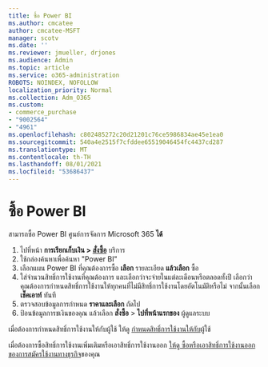 ```yaml
---
title: ซื้อ Power BI
ms.author: cmcatee
author: cmcatee-MSFT
manager: scotv
ms.date: ''
ms.reviewer: jmueller, drjones
ms.audience: Admin
ms.topic: article
ms.service: o365-administration
ROBOTS: NOINDEX, NOFOLLOW
localization_priority: Normal
ms.collection: Adm_O365
ms.custom:
- commerce_purchase
- "9002564"
- "4961"
ms.openlocfilehash: c802485272c20d21201c76ce5986834ae45e1ea0
ms.sourcegitcommit: 540a4e2515f7cfddee65519046454fc4437cd287
ms.translationtype: MT
ms.contentlocale: th-TH
ms.lasthandoff: 08/01/2021
ms.locfileid: "53686437"
---
```

# <a name="purchase-power-bi"></a>ซื้อ Power BI

สามารถซื้อ Power BI ศูนย์การจัดการ Microsoft 365 **ได้**

1. ไปที่หน้า **การเรียกเก็บเงิน > [สั่งซื้อ](https://go.microsoft.com/fwlink/p/?linkid=868433)** บริการ
2. ใช้กล่องค้นหาเพื่อค้นหา "Power BI"
3. เลือกแผน Power BI ที่คุณต้องการซื้อ **เลือก** รายละเอียด **แล้วเลือก** ซื้อ
4. ใส่จํานวนสิทธิ์การใช้งานที่คุณต้องการ และเลือกว่าจะจ่ายในแต่ละเดือนหรือตลอดทั้งปี เลือกว่าคุณต้องการกําหนดสิทธิ์การใช้งานให้ทุกคนที่ไม่มีสิทธิ์การใช้งานโดยอัตโนมัติหรือไม่ จากนั้นเลือก **เช็คเอาท์** ทันที
5. ตรวจสอบข้อมูลการกําหนด **ราคาและเลือก** ถัดไป
6. ป้อนข้อมูลการชเงินของคุณ แล้วเลือก **สั่งซื้อ**  >  **ไปที่หน้าแรกของ** ผู้ดูแลระบบ

เมื่อต้องการกําหนดสิทธิ์การใช้งานให้กับผู้ใช้ ให้ดู [กําหนดสิทธิ์การใช้งานให้กับ](/microsoft-365/admin/manage/assign-licenses-to-users)ผู้ใช้

เมื่อต้องการซื้อสิทธิ์การใช้งานเพิ่มเติมหรือเอาสิทธิ์การใช้งานออก [ให้ดู ซื้อหรือเอาสิทธิ์การใช้งานออกของการสมัครใช้งานทางธุรกิจ](/microsoft-365/commerce/licenses/buy-licenses)ของคุณ